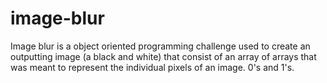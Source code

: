 # image-blur
Image blur is a object oriented programming challenge used to create an outputting image (a black and white) that consist of an array of arrays that was meant to represent the individual pixels of an image. 0's and 1's. 

